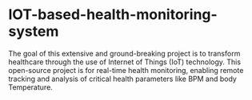 # IOT-based-health-monitoring-system
The goal of this extensive and ground-breaking project is to transform healthcare through the use of Internet of Things (IoT) technology. This open-source project is for real-time health monitoring, enabling remote tracking and analysis of critical health parameters like BPM and body Temperature.
